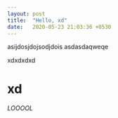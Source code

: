 ```yaml
---
layout: post
title:  "Hello, xd"
date:   2020-05-23 21:03:36 +0530
---
```

asijdosjdojsodjdois asdasdaqweqe

xdxdxdxd

# xd


*LOOOOL*
